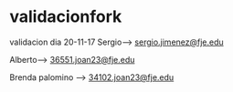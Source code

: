 # validacionfork
validacion dia 20-11-17
Sergio--> sergio.jimenez@fje.edu

Alberto--> 36551.joan23@fje.edu

Brenda palomino	--> 34102.joan23@fje.edu